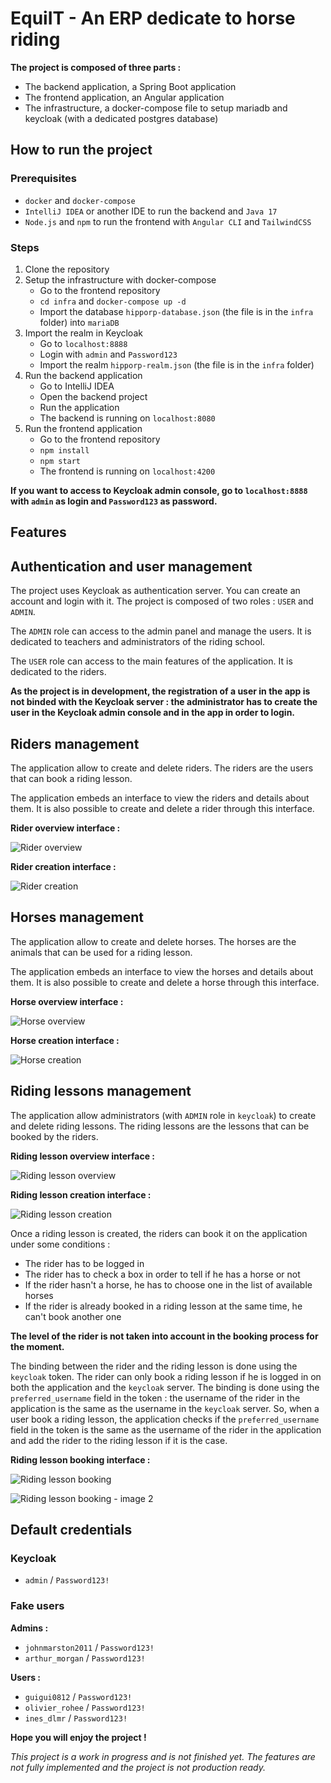 # EquiIT - An ERP dedicate to horse riding

**The project is composed of three parts :**

- The backend application, a Spring Boot application
- The frontend application, an Angular application
- The infrastructure, a docker-compose file to setup mariadb and keycloak (with a dedicated postgres database)

## How to run the project

### Prerequisites

- `docker` and `docker-compose`
- `IntelliJ IDEA` or another IDE to run the backend and `Java 17`
- `Node.js` and `npm` to run the frontend with `Angular CLI` and `TailwindCSS`

### Steps

1. Clone the repository
2. Setup the infrastructure with docker-compose
    - Go to the frontend repository
    - `cd infra` and `docker-compose up -d`
    - Import the database `hipporp-database.json` (the file is in the `infra` folder) into `mariaDB`
3. Import the realm in Keycloak
    - Go to `localhost:8888`
    - Login with `admin` and `Password123`
    - Import the realm `hipporp-realm.json` (the file is in the `infra` folder)
4. Run the backend application
    - Go to IntelliJ IDEA
    - Open the backend project
    - Run the application
    - The backend is running on `localhost:8080`
5. Run the frontend application
    - Go to the frontend repository
    - `npm install`
    - `npm start`
    - The frontend is running on `localhost:4200`

**If you want to access to Keycloak admin console, go to `localhost:8888` with `admin` as login and `Password123` as password.**

## Features

## Authentication and user management

The project uses Keycloak as authentication server. You can create an account and login with it. The project is composed of two roles : `USER` and `ADMIN`.

The `ADMIN` role can access to the admin panel and manage the users. It is dedicated to teachers and administrators of the riding school.

The `USER` role can access to the main features of the application. It is dedicated to the riders.

**As the project is in development, the registration of a user in the app is not binded with the Keycloak server : the administrator has to create the user in the Keycloak admin console and in the app in order to login.**

## Riders management

The application allow to create and delete riders. The riders are the users that can book a riding lesson.

The application embeds an interface to view the riders and details about them. It is also possible to create and delete a rider through this interface.

**Rider overview interface :**

![Rider overview](./readme_assets/riders_overview.jpg)

**Rider creation interface :**

![Rider creation](./readme_assets/rider_create.jpg)

## Horses management

The application allow to create and delete horses. The horses are the animals that can be used for a riding lesson.

The application embeds an interface to view the horses and details about them. It is also possible to create and delete a horse through this interface.

**Horse overview interface :**

![Horse overview](./readme_assets/horse_overview.jpg)

**Horse creation interface :**

![Horse creation](./readme_assets/horse_create.jpg)

## Riding lessons management

The application allow administrators (with `ADMIN` role in `keycloak`) to create and delete riding lessons. The riding lessons are the lessons that can be booked by the riders.

**Riding lesson overview interface :**

![Riding lesson overview](./readme_assets/session_overview.jpg)

**Riding lesson creation interface :**

![Riding lesson creation](./readme_assets/session_create.jpg)

Once a riding lesson is created, the riders can book it on the application under some conditions :

- The rider has to be logged in
- The rider has to check a box in order to tell if he has a horse or not
- If the rider hasn't a horse, he has to choose one in the list of available horses
- If the rider is already booked in a riding lesson at the same time, he can't book another one

**The level of the rider is not taken into account in the booking process for the moment.**

The binding between the rider and the riding lesson is done using the `keycloak` token. The rider can only book a riding lesson if he is logged in on both the application and the `keycloak` server. The binding is done using the `preferred_username` field in the token : the username of the rider in the application is the same as the username in the `keycloak` server. So, when a user book a riding lesson, the application checks if the `preferred_username` field in the token is the same as the username of the rider in the application and add the rider to the riding lesson if it is the case.

**Riding lesson booking interface :**

![Riding lesson booking](./readme_assets/session_booking.jpg)

![Riding lesson booking - image 2](./readme_assets/session_booking-2.jpg)


## Default credentials

### Keycloak

- `admin` / `Password123!`

### Fake users

**Admins :**

- `johnmarston2011` / `Password123!`
- `arthur_morgan` / `Password123!`

**Users :**

- `guigui0812` / `Password123!`
- `olivier_rohee` / `Password123!`
- `ines_dlmr` / `Password123!`

**Hope you will enjoy the project !**

*This project is a work in progress and is not finished yet. The features are not fully implemented and the project is not production ready.*

